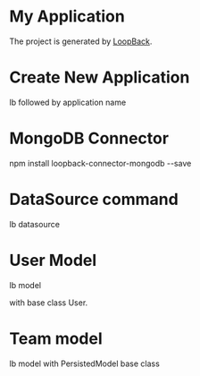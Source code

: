 # My Application

The project is generated by [LoopBack](http://loopback.io).

# Create New Application

lb followed by application name

# MongoDB Connector

npm install loopback-connector-mongodb --save

# DataSource command
lb datasource

# User Model

lb model

with base class User.

# Team model
lb model
with PersistedModel base class






